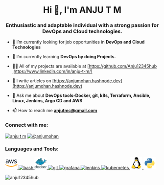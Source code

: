 <h1 align="center">Hi 👋, I'm ANJU T M</h1>
<h3 align="center">Enthusiastic and adaptable individual with a strong passion for DevOps and Cloud technologies.</h3>

- 🔭 I’m currently looking for job opportunities in **DevOps and Cloud Technologies**

- 🌱 I’m currently learning **DevOps by doing Projects.**

- 👨‍💻 All of my projects are available at [https://github.com/Anju12345hub ,https://www.linkedin.com/in/anju-t-m/]

- 📝 I write articles on [https://anjumohan.hashnode.dev](https://anjumohan.hashnode.dev)

- 💬 Ask me about **DevOps tools-Docker, git, k8s, Terraform, Ansible, Linux, Jenkins, Argo CD and AWS**

- 📫 How to reach me **anjutmc@gmail.com**

<h3 align="left">Connect with me:</h3>
<p align="left">
<a href="https://linkedin.com/in/anju t m" target="blank"><img align="center" src="https://raw.githubusercontent.com/rahuldkjain/github-profile-readme-generator/master/src/images/icons/Social/linked-in-alt.svg" alt="anju t m" height="30" width="40" /></a>
<a href="https://hashnode.com/@anjumohan" target="blank"><img align="center" src="https://raw.githubusercontent.com/rahuldkjain/github-profile-readme-generator/master/src/images/icons/Social/hashnode.svg" alt="@anjumohan" height="30" width="40" /></a>
</p>

<h3 align="left">Languages and Tools:</h3>
<p align="left"> <a href="https://aws.amazon.com" target="_blank" rel="noreferrer"> <img src="https://raw.githubusercontent.com/devicons/devicon/master/icons/amazonwebservices/amazonwebservices-original-wordmark.svg" alt="aws" width="40" height="40"/> </a> <a href="https://www.gnu.org/software/bash/" target="_blank" rel="noreferrer"> <img src="https://www.vectorlogo.zone/logos/gnu_bash/gnu_bash-icon.svg" alt="bash" width="40" height="40"/> </a> <a href="https://www.docker.com/" target="_blank" rel="noreferrer"> <img src="https://raw.githubusercontent.com/devicons/devicon/master/icons/docker/docker-original-wordmark.svg" alt="docker" width="40" height="40"/> </a> <a href="https://git-scm.com/" target="_blank" rel="noreferrer"> <img src="https://www.vectorlogo.zone/logos/git-scm/git-scm-icon.svg" alt="git" width="40" height="40"/> </a> <a href="https://grafana.com" target="_blank" rel="noreferrer"> <img src="https://www.vectorlogo.zone/logos/grafana/grafana-icon.svg" alt="grafana" width="40" height="40"/> </a> <a href="https://www.jenkins.io" target="_blank" rel="noreferrer"> <img src="https://www.vectorlogo.zone/logos/jenkins/jenkins-icon.svg" alt="jenkins" width="40" height="40"/> </a> <a href="https://kubernetes.io" target="_blank" rel="noreferrer"> <img src="https://www.vectorlogo.zone/logos/kubernetes/kubernetes-icon.svg" alt="kubernetes" width="40" height="40"/> </a> <a href="https://www.linux.org/" target="_blank" rel="noreferrer"> <img src="https://raw.githubusercontent.com/devicons/devicon/master/icons/linux/linux-original.svg" alt="linux" width="40" height="40"/> </a> <a href="https://www.python.org" target="_blank" rel="noreferrer"> <img src="https://raw.githubusercontent.com/devicons/devicon/master/icons/python/python-original.svg" alt="python" width="40" height="40"/> </a> </p>

<p><img align="center" src="https://github-readme-stats.vercel.app/api/top-langs?username=anju12345hub&show_icons=true&locale=en&layout=compact" alt="anju12345hub" /></p>
